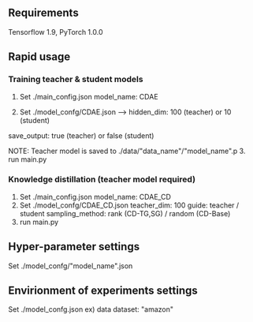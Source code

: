 ## Requirements
Tensorflow 1.9, PyTorch 1.0.0

## Rapid usage
### Training teacher & student models

1. Set ./main_config.json
    model_name: CDAE

2. Set ./model_confg/CDAE.json --> hidden_dim: 100 (teacher) or 10 (student)

 save_output: true (teacher) or false (student)
 
 NOTE: Teacher model is saved to ./data/"data_name"/"model_name".p
3. run main.py

### Knowledge distillation (teacher model required)
1. Set ./main_config.json
 model_name: CDAE_CD
2. Set ./model_confg/CDAE_CD.json
 teacher_dim: 100
 guide: teacher / student
 sampling_method: rank (CD-TG,SG) / random (CD-Base)
3. run main.py

## Hyper-parameter settings
Set ./model_confg/"model_name".json

## Envirionment of experiments settings
Set ./model_confg.json
ex) data
  dataset: "amazon"
